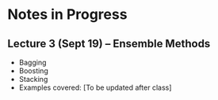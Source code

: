 # Notes in Progress

## Lecture 3 (Sept 19) – Ensemble Methods
- Bagging
- Boosting
- Stacking
- Examples covered: [To be updated after class]
